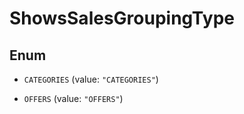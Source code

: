

# ShowsSalesGroupingType

## Enum


* `CATEGORIES` (value: `"CATEGORIES"`)

* `OFFERS` (value: `"OFFERS"`)



